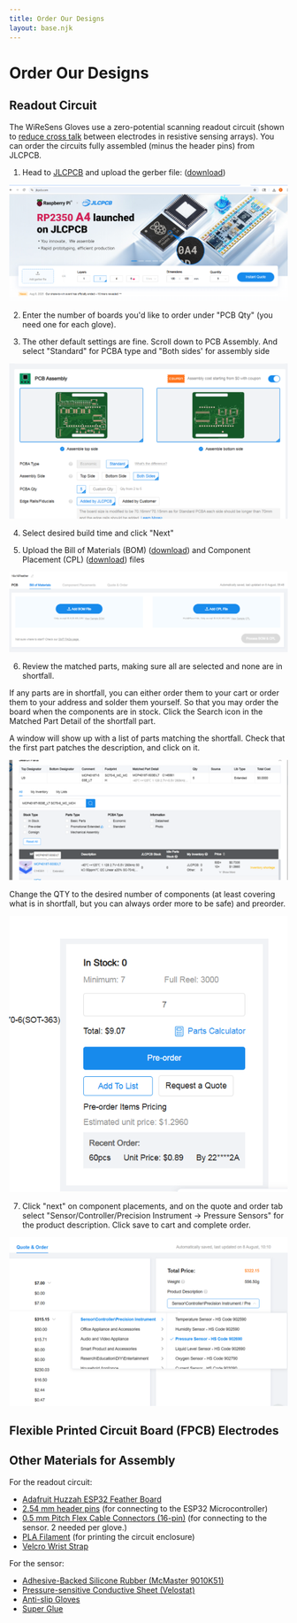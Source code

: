 ```yaml
---
title: Order Our Designs
layout: base.njk
---
```


# Order Our Designs



## Readout Circuit

The WiReSens Gloves use a zero-potential scanning readout circuit (shown to [reduce cross talk](https://www.sciencedirect.com/science/article/abs/pii/S0924424798002040) between electrodes in resistive sensing arrays). You can order the circuits fully assembled (minus the header pins) from JLCPCB. 

1. Head to [JLCPCB](https://jlcpcb.com/) and upload the gerber file: ([download](./assets/16x16Feather.zip))

![add gerber](./assets/add_gerber.png)

2. Enter the number of boards you'd like to order under "PCB Qty" (you need one for each glove). 

3. The other default settings are fine. Scroll down to PCB Assembly. And select "Standard" for PCBA type and "Both sides' for assembly side

![assembly](./assets/pcb_assembly.png)

4. Select desired build time and click "Next"

5. Upload the Bill of Materials  (BOM) ([download](./assets/bom.csv)) and Component Placement (CPL) ([download](./assets/positions.csv)) files

![bom](./assets/bom_cpl.png)

6. Review the matched parts, making sure all are selected and none are in shortfall. 



If any parts are in shortfall, you can either order them to your cart or order them to your address and solder them yourself. So that you may order the board when the components are in stock. Click the Search icon in the Matched Part Detail of the shortfall part.

A window will show up with a list of parts matching the shortfall. Check that the first part patches the description, and click on it.

![shortfall](./assets/shortfall.png)

Change the QTY to the desired number of components (at least covering what is in shortfall, but you can always order more to be safe) and preorder.

![preorder](./assets/preorder.png)

7. Click "next" on component placements, and on the quote and order tab select "Sensor/Controller/Precision Instrument -> Pressure Sensors" for the product description. Click save to cart and complete order. 

![complete](./assets/complete_order.png)


## Flexible Printed Circuit Board (FPCB) Electrodes





## Other Materials for Assembly

For the readout circuit:

* [Adafruit Huzzah ESP32 Feather Board](https://www.digikey.com/en/products/detail/adafruit-industries-llc/3591/8119805?gclsrc=aw.ds&gad_source=1&gad_campaignid=20243136172&gbraid=0AAAAADrbLlgIO8C_ilnVVgWgsCbx8uOy1&gclid=CjwKCAjwwNbEBhBpEiwAFYLtGMsl5UhCbYTguXWj6P3x7uX0yz5KJd8kKBPR7fHwGWJzBXyPuz6oORoCrzEQAvD_BwE)
* [2.54 mm header pins](https://www.amazon.com/2-54mm-Stright-Female-Single-Connector/dp/B0DYYL6CQF?gQT=1) (for connecting to the ESP32 Microcontroller)
* [0.5 mm Pitch Flex Cable Connectors (16-pin)](https://www.amazon.com/dp/B07RY9QZ4Q) (for connecting to the sensor. 2 needed per glove.)
* [PLA Filament](https://www.matterhackers.com/store/l/pro-series-pla/sk/MY6C8H7E) (for printing the circuit enclosure)
* [Velcro Wrist Strap](https://www.amazon.com/VELCRO-Brand-ONE-WRAP-Double-Sided-Multi-Purpose/dp/B00JWU77N2/ref=sr_1_11?crid=1D6ZL1G7ND6Z5&dib=eyJ2IjoiMSJ9.-ycYKzOndCCCo7OcaxsPn6GhyrddOLFoIcQyazfgWO7SVIA75XHtZBpQGx_JMi4wTVHZvnfa0gvC0lsRa9C2P4y6aCsHLD4FUdbySjZDON7TTznO8knROgZEPL1bII_-4wLK7bIxW_SzHMWVUY2ktHyXhrBMDMYBo70kYNMIoJJg82pmGvEUe3tB90TKeoABJuoY0-JS69h-A6MigTCtb3Z2ZdEwhlvzsE8bxezqwRPE-a1_edVr-PMw7uje8zeTHjqd_-KnGX8ApM-3Q9KCpZ_BygR95a3yvVvYuPOeExY.F-Git40A0vEgHGfnzXMoIRJ3LJ_HachBhDROv_GkK2o&dib_tag=se&keywords=amazon%2Bvelcro%2Broll&qid=1754663856&sprefix=amazon%2Bvelcro%2Broll%2Caps%2C102&sr=8-11&th=1)

For the sensor:
* [Adhesive-Backed Silicone Rubber (McMaster 9010K51)](https://www.mcmaster.com/catalog/131/4075/9010K51)
* [Pressure-sensitive Conductive Sheet (Velostat)](https://www.testequity.com/product/105ST1704-1704-36X150?gad_source=1&gad_campaignid=15361162544&gbraid=0AAAAACbfxe3enEdoGNHWxGsmpIO1VT7L9&gclid=CjwKCAjwwNbEBhBpEiwAFYLtGLfEWRpY1I3_rKat3TOYgGDo0PvJwmjR_XOuapeyblOQraFduUomABoC7JEQAvD_BwE)
* [Anti-slip Gloves](https://www.amazon.com/dp/B092HM55SQ?ref=ppx_yo2ov_dt_b_fed_asin_title&th=1)
* [Super Glue](https://www.amazon.com/GH1200-Brush-Applicator-Nozzle-Cyanoacrylate/dp/B0D9SR1XNP/ref=sr_1_3?dib=eyJ2IjoiMSJ9.XOjNPA5U1xDtBJUZWk7DHXejkpRsMFpxCZxejko5J5Tjvt_lrNILVLFK5RsFqUpz4QOA_ex2JyfQAYZJL-kKh9f3UIBBF4qseMsiLeo3JbH5UcLUeDwVSA2y3jMWUKmXs42pgt-5_zETAYzSXW7lBNhx_giOEf0A9kZz1F1MKeW-S_FHVVE_SFYUwWfsyemD0vOR9w5VDMar2zsSOmmtOpC6IoHWzX90ZB7kvMe8gFY.Bf2M33syK1qe436yDlzgt2DI8hMu6ps5K2PSACJ_9cw&dib_tag=se&hvadid=548236050385&hvdev=c&hvexpln=0&hvlocphy=9002000&hvnetw=g&hvocijid=14014353149079918094--&hvqmt=e&hvrand=14014353149079918094&hvtargid=kwd-1183129925929&hydadcr=29474_10168008&keywords=super+glue+on+amazon&mcid=14a6ea32bba73e9387210ce40e1804f5&qid=1754664474&sr=8-3)
